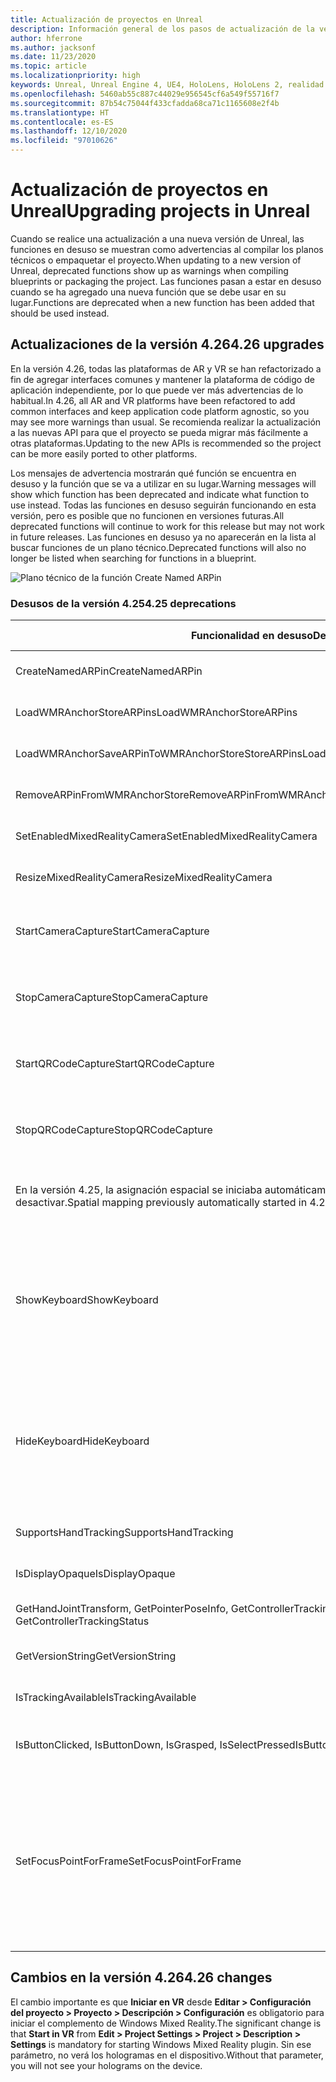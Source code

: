 ```yaml
---
title: Actualización de proyectos en Unreal
description: Información general de los pasos de actualización de la versión y las API en desuso en proyectos de Unreal.
author: hferrone
ms.author: jacksonf
ms.date: 11/23/2020
ms.topic: article
ms.localizationpriority: high
keywords: Unreal, Unreal Engine 4, UE4, HoloLens, HoloLens 2, realidad mixta, desarrollo, características, documentación, guías, hologramas, códigos qr, casco de realidad mixta, casco de windows mixed reality, casco de realidad virtual
ms.openlocfilehash: 5460ab55c887c44029e956545cf6a549f55716f7
ms.sourcegitcommit: 87b54c75044f433cfadda68ca71c1165608e2f4b
ms.translationtype: HT
ms.contentlocale: es-ES
ms.lasthandoff: 12/10/2020
ms.locfileid: "97010626"
---
```

# <a name="upgrading-projects-in-unreal"></a><span data-ttu-id="fee60-104">Actualización de proyectos en Unreal</span><span class="sxs-lookup"><span data-stu-id="fee60-104">Upgrading projects in Unreal</span></span>

<span data-ttu-id="fee60-105">Cuando se realice una actualización a una nueva versión de Unreal, las funciones en desuso se muestran como advertencias al compilar los planos técnicos o empaquetar el proyecto.</span><span class="sxs-lookup"><span data-stu-id="fee60-105">When updating to a new version of Unreal, deprecated functions show up as warnings when compiling blueprints or packaging the project.</span></span>  <span data-ttu-id="fee60-106">Las funciones pasan a estar en desuso cuando se ha agregado una nueva función que se debe usar en su lugar.</span><span class="sxs-lookup"><span data-stu-id="fee60-106">Functions are deprecated when a new function has been added that should be used instead.</span></span> 

## <a name="426-upgrades"></a><span data-ttu-id="fee60-107">Actualizaciones de la versión 4.26</span><span class="sxs-lookup"><span data-stu-id="fee60-107">4.26 upgrades</span></span>
 
<span data-ttu-id="fee60-108">En la versión 4.26, todas las plataformas de AR y VR se han refactorizado a fin de agregar interfaces comunes y mantener la plataforma de código de aplicación independiente, por lo que puede ver más advertencias de lo habitual.</span><span class="sxs-lookup"><span data-stu-id="fee60-108">In 4.26, all AR and VR platforms have been refactored to add common interfaces and keep application code platform agnostic, so you may see more warnings than usual.</span></span>  <span data-ttu-id="fee60-109">Se recomienda realizar la actualización a las nuevas API para que el proyecto se pueda migrar más fácilmente a otras plataformas.</span><span class="sxs-lookup"><span data-stu-id="fee60-109">Updating to the new APIs is recommended so the project can be more easily ported to other platforms.</span></span>

<span data-ttu-id="fee60-110">Los mensajes de advertencia mostrarán qué función se encuentra en desuso y la función que se va a utilizar en su lugar.</span><span class="sxs-lookup"><span data-stu-id="fee60-110">Warning messages will show which function has been deprecated and indicate what function to use instead.</span></span>  <span data-ttu-id="fee60-111">Todas las funciones en desuso seguirán funcionando en esta versión, pero es posible que no funcionen en versiones futuras.</span><span class="sxs-lookup"><span data-stu-id="fee60-111">All deprecated functions will continue to work for this release but may not work in future releases.</span></span>  <span data-ttu-id="fee60-112">Las funciones en desuso ya no aparecerán en la lista al buscar funciones de un plano técnico.</span><span class="sxs-lookup"><span data-stu-id="fee60-112">Deprecated functions will also no longer be listed when searching for functions in a blueprint.</span></span>

![Plano técnico de la función Create Named ARPin](images/unreal-porting-img-01.png)

### <a name="425-deprecations"></a><span data-ttu-id="fee60-114">Desusos de la versión 4.25</span><span class="sxs-lookup"><span data-stu-id="fee60-114">4.25 deprecations</span></span>

| <span data-ttu-id="fee60-115">Funcionalidad en desuso</span><span class="sxs-lookup"><span data-stu-id="fee60-115">Deprecated function</span></span> | <span data-ttu-id="fee60-116">Nueva función</span><span class="sxs-lookup"><span data-stu-id="fee60-116">New function</span></span> |
| --- | --- |
| <span data-ttu-id="fee60-117">CreateNamedARPin</span><span class="sxs-lookup"><span data-stu-id="fee60-117">CreateNamedARPin</span></span> | ![Plano técnico de la función Pin Component](images/unreal-porting-img-02.png) |
| <span data-ttu-id="fee60-119">LoadWMRAnchorStoreARPins</span><span class="sxs-lookup"><span data-stu-id="fee60-119">LoadWMRAnchorStoreARPins</span></span> | ![Plano técnico de la función Load ARPins from Local Store](images/unreal-porting-img-03.png) |
| <span data-ttu-id="fee60-121">LoadWMRAnchorSaveARPinToWMRAnchorStoreStoreARPins</span><span class="sxs-lookup"><span data-stu-id="fee60-121">LoadWMRAnchorSaveARPinToWMRAnchorStoreStoreARPins</span></span> | ![Plano técnico de la función Save ARPin to Local Store](images/unreal-porting-img-04.png) |
| <span data-ttu-id="fee60-123">RemoveARPinFromWMRAnchorStore</span><span class="sxs-lookup"><span data-stu-id="fee60-123">RemoveARPinFromWMRAnchorStore</span></span> | ![Plano técnico de la función Remove ARPin from Local Store](images/unreal-porting-img-05.png) |
| <span data-ttu-id="fee60-125">SetEnabledMixedRealityCamera</span><span class="sxs-lookup"><span data-stu-id="fee60-125">SetEnabledMixedRealityCamera</span></span> | ![Plano técnico de la función Set Enabled XRCamera](images/unreal-porting-img-06.png) |
| <span data-ttu-id="fee60-127">ResizeMixedRealityCamera</span><span class="sxs-lookup"><span data-stu-id="fee60-127">ResizeMixedRealityCamera</span></span> | ![Plano técnico de la función Resize XRCamera](images/unreal-porting-img-07.png) |
| <span data-ttu-id="fee60-129">StartCameraCapture</span><span class="sxs-lookup"><span data-stu-id="fee60-129">StartCameraCapture</span></span> | ![Plano técnico de la función Toggle ARCapture para iniciar la captura de la cámara](images/unreal-porting-img-08.png) |
| <span data-ttu-id="fee60-131">StopCameraCapture</span><span class="sxs-lookup"><span data-stu-id="fee60-131">StopCameraCapture</span></span> | ![Plano técnico de la función Toggle ARCapture para detener la captura de la cámara](images/unreal-porting-img-09.png) |
| <span data-ttu-id="fee60-133">StartQRCodeCapture</span><span class="sxs-lookup"><span data-stu-id="fee60-133">StartQRCodeCapture</span></span> | ![Plano técnico de la función Toggle ARCapture para iniciar la captura del código QR](images/unreal-porting-img-10.png) |
| <span data-ttu-id="fee60-135">StopQRCodeCapture</span><span class="sxs-lookup"><span data-stu-id="fee60-135">StopQRCodeCapture</span></span> | ![Plano técnico de la función Toggle ARCapture para detener la captura del código QR](images/unreal-porting-img-11.png) |
| <span data-ttu-id="fee60-137">En la versión 4.25, la asignación espacial se iniciaba automáticamente, pero en la versión 4.26 se debe activar o desactivar.</span><span class="sxs-lookup"><span data-stu-id="fee60-137">Spatial mapping previously automatically started in 4.25, but now needs to be toggled in 4.26.</span></span> | ![Plano técnico de la función Toggle ARCapture para habilitar la asignación espacial](images/unreal-porting-img-12.png) |
| <span data-ttu-id="fee60-139">ShowKeyboard</span><span class="sxs-lookup"><span data-stu-id="fee60-139">ShowKeyboard</span></span> | <span data-ttu-id="fee60-140">Se quitó en la versión 4.26 porque el teclado se mostraba automáticamente cuando se ponía el foco en un widget de texto.</span><span class="sxs-lookup"><span data-stu-id="fee60-140">Removed in 4.26 since the keyboard automatically shows when a text widget is focused on.</span></span> |
| <span data-ttu-id="fee60-141">HideKeyboard</span><span class="sxs-lookup"><span data-stu-id="fee60-141">HideKeyboard</span></span> | <span data-ttu-id="fee60-142">Se quitó en la versión 4.26 porque el teclado se ocultaba automáticamente cuando se quitaba el foco de un widget de texto.</span><span class="sxs-lookup"><span data-stu-id="fee60-142">Removed in 4.26 since the keyboard will automatically hide when a text widget is unfocused.</span></span> |
| <span data-ttu-id="fee60-143">SupportsHandTracking</span><span class="sxs-lookup"><span data-stu-id="fee60-143">SupportsHandTracking</span></span> | ![Plano técnico de la propiedad Supports Hand Tracking](images/unreal-porting-img-13.png) |
| <span data-ttu-id="fee60-145">IsDisplayOpaque</span><span class="sxs-lookup"><span data-stu-id="fee60-145">IsDisplayOpaque</span></span> | ![Plano técnico de la propiedad IsDisplayOpaque](images/unreal-porting-img-14.png) |
| <span data-ttu-id="fee60-147">GetHandJointTransform, GetPointerPoseInfo, GetControllerTrackingStatus</span><span class="sxs-lookup"><span data-stu-id="fee60-147">GetHandJointTransform, GetPointerPoseInfo, GetControllerTrackingStatus</span></span> | ![Plano técnico de la función Get Motion Controller Data](images/unreal-porting-img-15.png) |
| <span data-ttu-id="fee60-149">GetVersionString</span><span class="sxs-lookup"><span data-stu-id="fee60-149">GetVersionString</span></span> | ![Plano técnico de la función Get Version String](images/unreal-porting-img-16.png) |
| <span data-ttu-id="fee60-151">IsTrackingAvailable</span><span class="sxs-lookup"><span data-stu-id="fee60-151">IsTrackingAvailable</span></span> | ![Plano técnico de la propiedad IsTrackingAvailable](images/unreal-porting-img-17.png) |
| <span data-ttu-id="fee60-153">IsButtonClicked, IsButtonDown, IsGrasped, IsSelectPressed</span><span class="sxs-lookup"><span data-stu-id="fee60-153">IsButtonClicked, IsButtonDown, IsGrasped, IsSelectPressed</span></span> | <span data-ttu-id="fee60-154">Use el sistema de acciones de entrada de Unreal.</span><span class="sxs-lookup"><span data-stu-id="fee60-154">Use Unreal’s input action system.</span></span> |
| <span data-ttu-id="fee60-155">SetFocusPointForFrame</span><span class="sxs-lookup"><span data-stu-id="fee60-155">SetFocusPointForFrame</span></span> | <span data-ttu-id="fee60-156">Se quitó de la versión 4.26.</span><span class="sxs-lookup"><span data-stu-id="fee60-156">Removed in 4.26.</span></span>  <span data-ttu-id="fee60-157">Anteriormente, se usaba para la reproyección al establecer una comunicación remota, pero ahora se admite la reproyección en profundidad.</span><span class="sxs-lookup"><span data-stu-id="fee60-157">Previously used for reprojection when remoting, which now supports depth reprojection.</span></span> |

## <a name="426-changes"></a><span data-ttu-id="fee60-158">Cambios en la versión 4.26</span><span class="sxs-lookup"><span data-stu-id="fee60-158">4.26 changes</span></span>

<span data-ttu-id="fee60-159">El cambio importante es que **Iniciar en VR** desde **Editar > Configuración del proyecto > Proyecto > Descripción > Configuración** es obligatorio para iniciar el complemento de Windows Mixed Reality.</span><span class="sxs-lookup"><span data-stu-id="fee60-159">The significant change is that **Start in VR** from **Edit > Project Settings > Project > Description > Settings** is mandatory for starting Windows Mixed Reality plugin.</span></span> <span data-ttu-id="fee60-160">Sin ese parámetro, no verá los hologramas en el dispositivo.</span><span class="sxs-lookup"><span data-stu-id="fee60-160">Without that parameter, you will not see your holograms on the device.</span></span>
